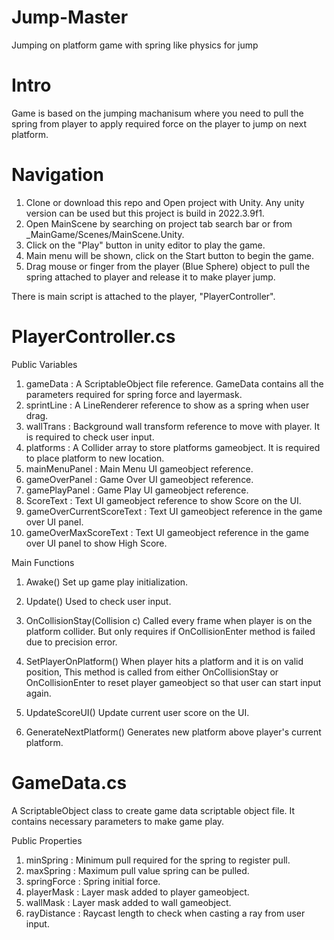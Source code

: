 # Jump-Master
Jumping on platform game with spring like physics for jump

# Intro

Game is based on the jumping machanisum where you need to pull the spring from player to apply required force on the player to jump on next platform. 

# Navigation
1) Clone or download this repo and Open project with Unity. Any unity version can be used but this project is build in 2022.3.9f1.
2) Open MainScene by searching on project tab search bar or from _MainGame/Scenes/MainScene.Unity.
3) Click on the "Play" button in unity editor to play the game.
4) Main menu will be shown, click on the Start button to begin the game.
5) Drag mouse or finger from the player (Blue Sphere) object to pull the spring attached to player and release it to make player jump.

There is main script is attached to the player, "PlayerController". 

# PlayerController.cs

Public Variables

1) gameData : A ScriptableObject file reference. GameData contains all the parameters required for spring force and layermask.
2) sprintLine : A LineRenderer reference to show as a spring when user drag.
3) wallTrans : Background wall transform reference to move with player. It is required to check user input.
4) platforms : A Collider array to store platforms gameobject. It is required to place platform to new location.
5) mainMenuPanel : Main Menu UI gameobject reference.
6) gameOverPanel : Game Over UI gameobject reference.
7) gamePlayPanel : Game Play UI gameobject reference.
8) ScoreText : Text UI gameobject reference to show Score on the UI.
9) gameOverCurrentScoreText : Text UI gameobject reference in the game over UI panel.
10) gameOverMaxScoreText : Text UI gameobject reference in the game over UI panel to show High Score.

Main Functions

1) Awake()
    Set up game play initialization.
   
2) Update()
     Used to check user input.

3) OnCollisionStay(Collision c)
   Called every frame when player is on the platform collider. But only requires if OnCollisionEnter method is failed due to precision error.

4) SetPlayerOnPlatform()
   When player hits a platform and it is on valid position, This method is called from either OnCollisionStay or OnCollisionEnter to reset player gameobject so that user can start input again.

5) UpdateScoreUI()
   Update current user score on the UI.

6) GenerateNextPlatform()
   Generates new platform above player's current platform.

# GameData.cs

A ScriptableObject class to create game data scriptable object file. It contains necessary parameters to make game play.

Public Properties

1) minSpring : Minimum pull required for the spring to register pull.
2) maxSpring : Maximum pull value spring can be pulled.
3) springForce : Spring initial force.
4) playerMask : Layer mask added to player gameobject.
5) wallMask : Layer mask added to wall gameobject.
6) rayDistance : Raycast length to check when casting a ray from user input.

